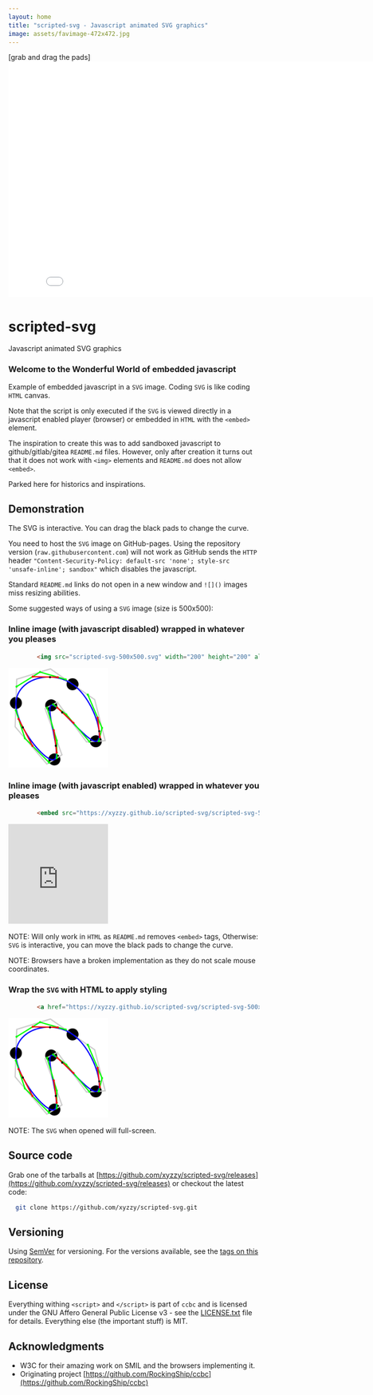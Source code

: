 ```yaml
---
layout: home
title: "scripted-svg - Javascript animated SVG graphics"
image: assets/favimage-472x472.jpg
---
```


\[grab and drag the pads\]  
<embed src="scripted-svg-840x472.svg" type="image/svg+xml" width="840" height="472">

# scripted-svg

Javascript animated SVG graphics

### Welcome to the Wonderful World of embedded javascript

Example of embedded javascript in a `SVG` image. Coding `SVG` is like coding `HTML` canvas.

Note that the script is only executed if the `SVG` is viewed directly in a javascript enabled player (browser) or embedded in `HTML` with the `<embed>` element.

The inspiration to create this was to add sandboxed javascript to github/gitlab/gitea `README.md` files.
However, only after creation it turns out that it does not work with `<img>` elements and `README.md` does not allow `<embed>`.

Parked here for historics and inspirations.

## Demonstration

The SVG is interactive. You can drag the black pads to change the curve.

You need to host the `SVG` image on GitHub-pages.
Using the repository version (`raw.githubusercontent.com`) will not work as GitHub sends the `HTTP` header `"Content-Security-Policy: default-src 'none'; style-src 'unsafe-inline'; sandbox"` which disables the javascript.

Standard `README.md` links do not open in a new window and `![]()` images miss resizing abilities.

Some suggested ways of using a `SVG` image (size is 500x500):

### Inline image (with javascript disabled) wrapped in whatever you pleases


```html
        <img src="scripted-svg-500x500.svg" width="200" height="200" alt="SVC">
```

<img src="scripted-svg-500x500.svg" width="200" height="200" alt="SVC">



### Inline image (with javascript enabled) wrapped in whatever you pleases

```html
        <embed src="https://xyzzy.github.io/scripted-svg/scripted-svg-500x500.svg" type="image/svg+xml">
```

<embed src="https://xyzzy.github.io/scripted-svg/scripted-svg-500x500.svg" type="image/svg+xml" width="200" height="200">

NOTE: Will only work in `HTML` as `README.md` removes `<embed>` tags, Otherwise: `SVG` is interactive, you can move the black pads to change the curve.

NOTE: Browsers have a broken implementation as they do not scale mouse coordinates.


### Wrap the `SVG` with HTML to apply styling


```html
        <a href="https://xyzzy.github.io/scripted-svg/scripted-svg-500x500.svg" target="_blank"><img src="scripted-svg-500x500.svg" width="200" height="200" alt="SVC"></a>
```

<a href="https://xyzzy.github.io/scripted-svg/scripted-svg.html" target="_blank"><img src="scripted-svg-500x500.svg" width="200" height="200" alt="SVC"></a>

NOTE: The `SVG` when opened will full-screen.

## Source code

Grab one of the tarballs at [https://github.com/xyzzy/scripted-svg/releases](https://github.com/xyzzy/scripted-svg/releases) or checkout the latest code:

```sh
  git clone https://github.com/xyzzy/scripted-svg.git
```

## Versioning

Using [SemVer](http://semver.org/) for versioning. For the versions available, see the [tags on this repository](https://github.com/xyzzy/scripted-svg/tags).

## License

Everything withing `<script>` and `</script>` is part of `ccbc` and is licensed under the GNU Affero General Public License v3 - see the [LICENSE.txt](LICENSE.txt) file for details.
Everything else (the important stuff) is MIT.

## Acknowledgments

* W3C for their amazing work on SMIL and the browsers implementing it.
* Originating project [https://github.com/RockingShip/ccbc](https://github.com/RockingShip/ccbc)
